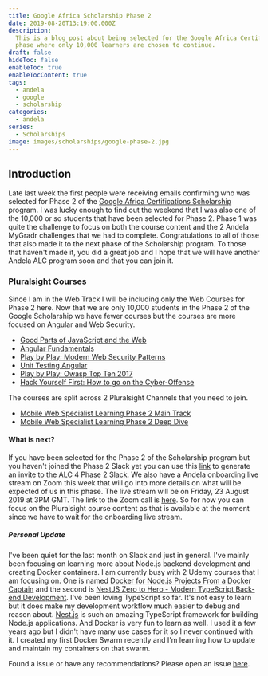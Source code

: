 ```yaml
---
title: Google Africa Scholarship Phase 2
date: 2019-08-20T13:19:00.000Z
description:
  This is a blog post about being selected for the Google Africa Certification Scholarship Phase 2. This is the second
  phase where only 10,000 learners are chosen to continue.
draft: false
hideToc: false
enableToc: true
enableTocContent: true
tags:
  - andela
  - google
  - scholarship
categories:
  - andela
series:
  - Scholarships
image: images/scholarships/google-phase-2.jpg
---
```


## Introduction

Late last week the first people were receiving emails confirming who was selected for Phase 2 of the
[Google Africa Certifications Scholarship](https://africa.googleblog.com/2019/04/advance-your-career-with-google-africa.html)
program. I was lucky enough to find out the weekend that I was also one of the 10,000 or so students that have been
selected for Phase 2. Phase 1 was quite the challenge to focus on both the course content and the 2 Andela MyGradr
challenges that we had to complete. Congratulations to all of those that also made it to the next phase of the
Scholarship program. To those that haven't made it, you did a great job and I hope that we will have another Andela ALC
program soon and that you can join it.

### Pluralsight Courses

Since I am in the Web Track I will be including only the Web Courses for Phase 2 here. Now that we are only 10,000
students in the Phase 2 of the Google Scholarship we have fewer courses but the courses are more focused on Angular and
Web Security.

- [Good Parts of JavaScript and the Web](https://app.pluralsight.com/library/courses/good-parts-javascript-web/table-of-contents)
- [Angular Fundamentals](https://app.pluralsight.com/library/courses/angular-fundamentals/table-of-contents)
- [Play by Play: Modern Web Security Patterns](https://app.pluralsight.com/library/courses/play-by-play-modern-web-security-patterns/table-of-contents)
- [Unit Testing Angular](https://app.pluralsight.com/library/courses/unit-testing-angular/table-of-contents)
- [Play by Play: Owasp Top Ten 2017](https://app.pluralsight.com/library/courses/play-by-play-owasp-top-ten-2017/table-of-contents)
- [Hack Yourself First: How to go on the Cyber-Offense](https://app.pluralsight.com/library/courses/hack-yourself-first/table-of-contents)

The courses are split across 2 Pluralsight Channels that you need to join.

- [Mobile Web Specialist Learning Phase 2 Main Track](https://app.pluralsight.com/channels/details/d1341a43-3766-475d-bea9-f7b45222fd65)
- [Mobile Web Specialist Learning Phase 2 Deep Dive](https://app.pluralsight.com/channels/details/f8278ecb-d711-4cd0-9d26-21f27b8cf0e2)

#### What is next?

If you have been selected for the Phase 2 of the Scholarship program but you haven't joined the Phase 2 Slack yet you
can use this [link](https://alc4slack-invite.firebaseapp.com/) to generate an invite to the ALC 4 Phase 2 Slack. We also
have a Andela onboarding live stream on Zoom this week that will go into more details on what will be expected of us in
this phase. The live stream will be on Friday, 23 August 2019 at 3PM GMT. The link to the Zoom call is
[here](https://andela.zoom.us/j/383583000). So for now you can focus on the Pluralsight course content as that is
available at the moment since we have to wait for the onboarding live stream.

##### Personal Update

I've been quiet for the last month on Slack and just in general. I've mainly been focusing on learning more about
Node.js backend development and creating Docker containers. I am currently busy with 2 Udemy courses that I am focusing
on. One is named [Docker for Node.js Projects From a Docker Captain](https://www.udemy.com/docker-mastery-for-nodejs/)
and the second is
[NestJS Zero to Hero - Modern TypeScript Back-end Development](https://www.udemy.com/nestjs-zero-to-hero/). I've been
loving TypeScript so far. It's not easy to learn but it does make my development workflow much easier to debug and
reason about. [Nest.js](https://nestjs.com/) is such an amazing TypeScript framework for building Node.js applications.
And Docker is very fun to learn as well. I used it a few years ago but I didn't have many use cases for it so I never
continued with it. I created my first Docker Swarm recently and I'm learning how to update and maintain my containers on
that swarm.

Found a issue or have any recommendations? Please open an issue
[here](https://github.com/Asjas/Personal-Website/issues).
